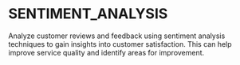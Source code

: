 # SENTIMENT_ANALYSIS
Analyze customer reviews and feedback using sentiment analysis techniques to gain insights into customer satisfaction. This can help improve service quality and identify areas for improvement.
